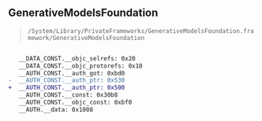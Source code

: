 ## GenerativeModelsFoundation

> `/System/Library/PrivateFrameworks/GenerativeModelsFoundation.framework/GenerativeModelsFoundation`

```diff

   __DATA_CONST.__objc_selrefs: 0x20
   __DATA_CONST.__objc_protorefs: 0x10
   __AUTH_CONST.__auth_got: 0xbd0
-  __AUTH_CONST.__auth_ptr: 0x530
+  __AUTH_CONST.__auth_ptr: 0x500
   __AUTH_CONST.__const: 0x30b8
   __AUTH_CONST.__objc_const: 0xbf0
   __AUTH.__data: 0x1008

```

